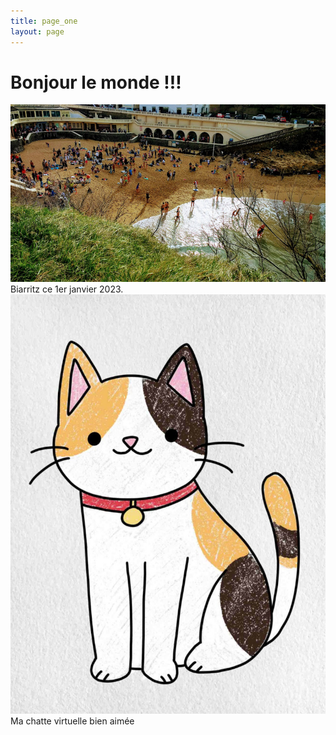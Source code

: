 ```yaml
---
title: page_one
layout: page
---
```

# Bonjour le monde !!!
<bg>
 <img src="/images/biarritz1-1-23.jpg">
 <figcaption>Biarritz ce 1er janvier 2023.</figcaption>
 <bg>
  <img src="/images/costume0.jpg">
  <figcaption>Ma chatte virtuelle bien aimée</figcaption>
